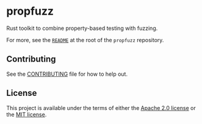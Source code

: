 # propfuzz

Rust toolkit to combine property-based testing with fuzzing.

For more, see the [`README`](https://github.com/facebookincubator/propfuzz/blob/trunk/README.md)
at the root of the `propfuzz` repository.

## Contributing

See the [CONTRIBUTING](../CONTRIBUTING.md) file for how to help out.

## License

This project is available under the terms of either the [Apache 2.0 license](../LICENSE-APACHE) or the [MIT
license](../LICENSE-MIT).

<!--
README.md is generated from README.tpl by cargo readme. To regenerate:

cargo install cargo-readme
cargo readme > README.md
-->
